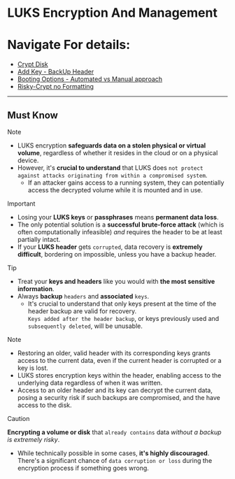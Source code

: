
# LUKS Encryption And Management

# Navigate For details:
- [Crypt Disk](/1.encrypt_luks.md)
- [Add Key - BackUp Header](/2.add_key_backup_header.md)
- [Booting Options - Automated vs Manual approach](/3_automate_decrypt_on_boot.md)
- [Risky-Crypt no Formatting](/4.no_formatting_encryption.mdd)
 ---

## Must Know 

> [!NOTE]
>   - LUKS encryption **safeguards data on a stolen physical or virtual volume**, regardless of whether it resides in the cloud or on a physical device.
>   - However, it's **crucial to understand** that LUKS does `not protect against attacks originating from within a compromised system`. 
>     - If an attacker gains access to a running system, they can potentially access the decrypted volume while it is mounted and in use.

>[!IMPORTANT] 
> - Losing your **LUKS keys** or **passphrases** means **permanent data loss**.
> - The only potential solution is a **successful brute-force attack** (which is often computationally infeasible) *and* requires the header to be at least partially intact.
> - If your **LUKS header** gets `corrupted`, data recovery is **extremely difficult**, bordering on impossible, unless you have a backup header.

> [!TIP]
> - Treat your **keys and headers** like you would with **the most sensitive information**.
> - Always **backup** `headers` and **associated** `keys`.
>   -  It's crucial to understand that only keys present at the time of the header backup are valid for recovery.</br>`Keys added after the header backup`, or keys previously used and `subsequently deleted`, will be unusable.

>[!NOTE]
> - Restoring an older, valid header with its corresponding keys grants access to the current data, even if the current header is corrupted or a key is lost.
> - LUKS stores encryption keys within the header, enabling access to the underlying data regardless of when it was written.
> - Access to an older header and its key can decrypt the current data, posing a security risk if such backups are compromised, and the have access to the disk.

> [!CAUTION] 
> **Encrypting a volume or disk** that `already contains` data *without a backup is extremely risky*. 
> - While technically possible in some cases, **it's highly discouraged**.  There's a significant chance of `data corruption or loss` during the encryption process if something goes wrong.
